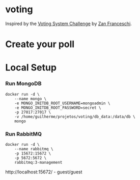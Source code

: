 # voting
Inspired by the [Voting System Challenge](https://dev.to/zanfranceschi/desafio-sistema-de-votacao-bbb-50e3) by [Zan Franceschi](https://dev.to/zanfranceschi).

# Create your poll


# Local Setup
### Run MongoDB
```
docker run -d \
    --name mongo \
    -e MONGO_INITDB_ROOT_USERNAME=mongoadmin \
    -e MONGO_INITDB_ROOT_PASSWORD=secret \
    -p 27017:27017 \
    -v /home/guilherme/projetos/voting/db_data:/data/db \
    mongo
```
### Run RabbitMQ
```
docker run -d \
    --name rabbitmq \
    -p 15672:15672 \
    -p 5672:5672 \
    rabbitmq:3-management
```
http://localhost:15672/ - guest/guest
